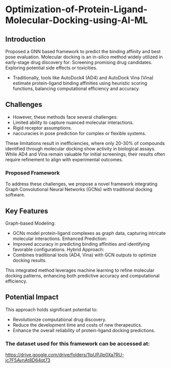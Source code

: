 # Optimization-of-Protein-Ligand-Molecular-Docking-using-AI-ML

## Introduction
Proposed a GNN based framework to predict the binding affinity and best pose evaluation.
Molecular docking is an in-silico method widely utilized in early-stage drug discovery for:
Screening promising drug candidates.
Exploring potential side effects or toxicities.

- Traditionally, tools like AutoDock4 (AD4) and AutoDock Vina (Vina) estimate protein-ligand binding affinities using heuristic scoring functions, balancing computational efficiency and accuracy.

## Challenges
-  However, these methods face several challenges:
-  Limited ability to capture nuanced molecular interactions.
-  Rigid receptor assumptions.
-  naccuracies in pose prediction for complex or flexible systems.

These limitations result in inefficiencies, where only 20-30% of compounds identified through molecular docking show activity in biological assays. While AD4 and Vina remain valuable for initial screenings, their results often require refinement to align with experimental outcomes.

### Proposed Framework
To address these challenges, we propose a novel framework integrating Graph Convolutional Neural Networks (GCNs) with traditional docking software.

## Key Features
Graph-based Modeling:
- GCNs model protein-ligand complexes as graph data, capturing intricate molecular interactions.
Enhanced Prediction:
- Improved accuracy in predicting binding affinities and identifying favorable configurations.
Hybrid Approach:
- Combines traditional tools (AD4, Vina) with GCN outputs to optimize docking results.

This integrated method leverages machine learning to refine molecular docking patterns, enhancing both predictive accuracy and computational efficiency.


## Potential Impact 
This approach holds significant potential to:
- Revolutionize computational drug discovery.
- Reduce the development time and costs of new therapeutics.
- Enhance the overall reliability of protein-ligand docking predictions.

### The dataset used for this framework can be accessed at:
https://drive.google.com/drive/folders/1lpUPJIp0Xa7RU-jc7F5AvnAt8D64qt73 

